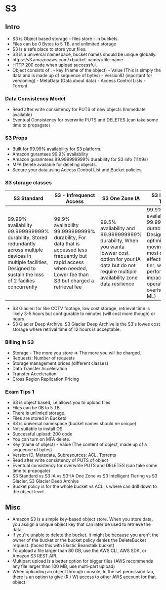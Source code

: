 # S3

## Intro

- S3 is  Object based storage - files store - in buckets.
- Files can be 0 Bytes to 5 TB, and unlimited storage
- S3 is a safe place to store your files.
- S3 is a universal namespace, bucket names should be unique globally.
- https::/s3.amazonaws.com/<bucket-name/<file-name
- HTTP 200 code when upload successful.
- Object consists of :
		- key (Name of the object)
		- Value (This is simply the data and is made up of sequence of bytes)
		- VersionID (inportant for versioning)
		- MetaData (Data about data)
		- Access Control Lists
		- Torrent

### Data Consistency Model
- Read after write consistency for PUTS of new objects (Immediate available)
- Eventual Consistency for overwrite PUTS and DELETES (can take some time to propagate)

### S3 Props
- Built for 99.99% availability for S3 platform.
- Amazon gurantees 99.9% availability
- Amazon guranntees 99.999999999% durability for S3 info (11X9s)
- MFA Delete available for deleting objects.
- Secure your data using Access Control List and Bucket policies

### S3 storage classes

| S3 Standard | S3 - Infrequenct Access | S3 One Zone IA | S3 Intelligent Tiering |
|-------------|-------------------------|----|----|
| 99.99% availability 99.999999999% durability, Stored redundantly across multiple devices in multiple facilities, Designed to sustain the loss of 2 facilies concurrently|99.9% availability 99.999999999% durability, For data that is accessed less frequently but rapid access when needed, Lower fee than S3 but charged a retrieval fee|99.5% availability and 99.999999999% durability, When you wanta lowwer cost option for your IA data but do not require multiple availability zone data resilience|99.9% availability 99.999999999% durability, Designed to optimize cost by moving data to most cost-effective access tier, without performance impact or operational overhead (using ML)|


- S3 Glacier: for like CCTV footage, low cost storage, retrieval time is likely 3-5 hours but configurable to minutes (will cost more though) or hours.
- S3 Glacier Deep Archive: S3 Glaciar Deep Archive is the S3's lowes cost storage where retrival time of 12 hours is acceptable.

### Billing in S3

- Storage - The more you store => The more you will be charged.
- Requests: Number of requests
- Storage management prices (different classes)
- Data Transfer Acceleration
- Transfer Acceleration
- Cross Region Replication Pricing

### Exam Tips 1

- S3 is object based, i.e allows you to upload files.
- Files can be 0B to 5 TB.
- There is unlimied storage.
- Files are stored in Buckets
- S3 is universal namespace (bucket names should ne unique)
- Not suitable to install OS 
- Successful upload: 200 code
- You can turn on MFA delete.
- Key (name of object) - Value (The content of object, made up of a sequence of bytes)
- Version ID, Metadata, Subresources: ACL, Torrents
- Read after write consistency of PUTS of object
- Eventual consistency for overwrite PUTS and DELETES (can take some time to propogate)
- S3 Standard vs S3 IA vs S3-IA One Zone vs S3 Intelligent Tiering vs S3 Glacier, S3 Glacier Deep Archive
- Bucket policy is for the whole bucket vs ACL is where can drill down to the object level







## Misc

- Amazon S3 is a simple key-based object store. When you store data, you assign a unique object key that can later be used to retrieve the data.
- If you're unable to delete the bucket. It might be because you aren't the owner of the bucket or the bucket policy denies the DeleteBucket request. (faced this with Elastic Beanstalk bucket)
- To upload a file larger than 80 GB, use the AWS CLI, AWS SDK, or Amazon S3 REST API.
- Multipart upload is a better option for bigger files (AWS recommends any file larger than 100 MB, use multi-part upload)
- When uploading an object through console, In the set permission tab, there is an option to give (R / W) access to other AWS account for that object.